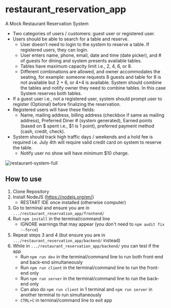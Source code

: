 # restaurant_reservation_app

A Mock Restaurant Reservation System

- Two categories of users / customers: guest user or registered user. 
- Users should be able to search for a table and reserve.  
   - User doesn’t need to login to the system to reserve a table. If registered users, they can login. 
   - User enters name, phone, email, date and time (date picker), and # of guests for dining and system presents available tables. 
   - Tables have maximum capacity limit i.e., 2, 4, 6, or 8. 
   - Different combinations are allowed, and owner accommodates the seating, for example: someone requests 8 guests and table for 8 is not available but 2 + 6, or 4+4 is     available. System should combine the tables and notify owner they need to combine tables. In this case System reserves both tables.
- If a guest user i.e., not a registered user, system should prompt user to register (Optional) before finalizing the reservation. 
- Registered users will have these fields: 
   - Name, mailing address, billing address (checkbox if same as mailing address), Preferred Diner # (system generated), Earned points (based on $ spent i.e., $1 is 1         point), preferred payment method (cash, credit, check). 
- System should track high traffic days / weekends and a hold fee is required i.e. July 4th will require valid credit card on system to reserve the table. 
	- Notify user no show will have minimum $10 charge. 

![restaurant-system-full](https://user-images.githubusercontent.com/93362798/224846973-4fac4677-aba8-4469-a721-9ea95c70cdea.gif)

## How to use

1. Clone Repository
2. Install NodeJS (https://nodejs.org/en/)
   - RESTART IDE once installed (otherwise computer)
3. Go to terminal and ensure you are in `.../restaurant_reservation_app/frontend/`
4. Run `npm install` in the terminal/command line
   - IGNORE warnings that may appear (you don't need to `npm audit fix --force`)
5. Repeat steps 3 and 4 (but ensure you are in `.../restaurant_reservation_app/backend/` instead)
6. While in `.../restaurant_reservation_app/backend/` you can test if the app 
   - Run `npm run dev` in the terminal/command line to run both front-end and back-end simultaneously
   - Run `npm run client` in the terminal/command line to run the front-end only
   - Run `npm run server` in the terminal/command line to run the back-end only
   - Can also do `npm run client` in 1 terminal and `npm run server` in another terminal to run simultaneously
   - `CTRL+C` in terminal/command line to exit app
